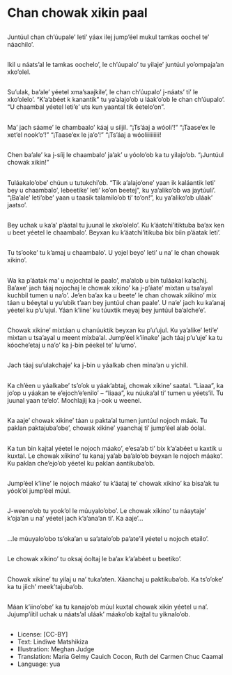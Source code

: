 # Chan chowak xikin paal

##
Juntúul chan ch’úupale’ leti’ yáax ilej jump’éel mukul tamkas oochel te’ náachilo’.

##
Ikil u náats’al le tamkas oochelo’, le ch’úupalo’ tu yilaje’ juntúul yo’ompaja’an xko’olel.

##
Su’ulak, ba’ale’ yéetel xma’saajkile’, le chan ch’úupalo’ j-náats’ ti’ le xko’olelo’. “K’a’abéet k kanantik” tu ya’alajo’ob u láak’o’ob le chan ch’úupalo’. “U chaambal yéetel leti’e’ uts kun yaantal tik éetelo’on”.

##
Ma’ jach sáame’ le chambaalo’ káaj u síijil. “¡Ts’áaj a wóoli’!” “¡Taase’ex le xet’el nook’o’!” “¡Taase’ex le ja’o’!” “¡Ts’áaj a wóoliiiiiiiii!

##
Chen ba’ale’ ka j-síij le chaambalo’ ja’ak’ u yóolo’ob ka tu yilajo’ob. “¡Juntúul chowak xikin!”

##
Tuláakalo’obe’ chúun u tutukchi’ob. “Tik a’alajo’one’ yaan ik kaláantik leti’ bey u chaambalo’, lebeetike’ leti’ ko’on beetej”, ku ya’aliko’ob wa jaytúuli’. “¡Ba’ale’ leti’obe’ yaan u taasik talamilo’ob ti’ to’on!”, ku ya’aliko’ob uláak’ jaatso’.

##
Bey uchak u ka’a’ p’áatal tu juunal le xko’olelo’. Ku k’áatchi’itiktuba ba’ax ken u beet yéetel le chaambalo’. Beyxan ku k’áatchi’itikuba bix bíin p’áatak leti’.

##
Tu ts’ooke’ tu k’amaj u chaambalo’. U yojel beyo’ leti’ u na’ le chan chowak xikino’.

##
Wa ka p’áatak ma’ u nojochtal le paalo’, ma’alob u bin tuláakal ka’achij. Ba’axe’ jach táaj nojochaj le chowak xikino’ ka j-p’áate’ mixtan u tsa’ayal kuchbil tumen u na’o’. Je’en ba’ax ka u beete’ le chan chowak xíikino’ mix táan u béeytal u yu’ubik t’aan bey juntúul chan paale’. U na’e’ jach ku ka’anaj yéetel ku p’u’ujul. Yáan k’iine’ ku túuxtik meyaj bey juntúul ba’alche’e’.

##
Chowak xikine’ mixtáan u chanúuktik beyxan ku p’u’ujul. Ku ya’alike’ leti’e’ mixtan u tsa’ayal u meent mixba’al. Jump’éel k’iinake’ jach táaj p’u’uje’ ka tu kóoche’etaj u na’o’ ka j-bin péekel te’ lu’umo’.

##
Jach táaj su’ulakchaje’ ka j-bin u yáalkab chen mina’an u yichil.

##
Ka ch’éen u yáalkabe’ ts’o’ok u yáak’abtaj, chowak xikine’ saatal. “Liaaa”, ka jo’op u yáakan te e’ejoch’e’enilo’ – “Iiaaa”, ku núuka’al ti’ tumen u yéets’il. Tu juunal yaan te’elo’. Mochlajij ka j-ook u weenel.

##
Ka aaje’ chowak xikine’ táan u pakta’al tumen juntúul nojoch máak. Tu paklan paktajuba’obe’, chowak xikine’ yaanchaj ti’ jump’éel alab óolal.

##
Ka tun bin kajtal yéetel le nojoch máako’, e’esa’ab ti’ bix k’a’abéet u kaxtik u kuxtal. Le chowak xíikino’ tu kanaj ya’ab ba’alo’ob beyxan le nojoch máako’. Ku paklan che’ejo’ob yéetel ku paklan áantikuba’ob.

##
Jump’éel k’iine’ le nojoch máako’ tu k’áataj te’ chowak xikino’ ka bisa’ak tu yóok’ol jump’éel múul.

##
J-weeno’ob tu yook’ol le múuyalo’obo’. Le chowak xikino’ tu náaytaje’ k’oja’an u na’ yéetel jach k’a’ana’an ti’. Ka aaje’...

##
...le múuyalo’obo ts’oka’an u sa’atalo’ob pa’ate’il yéetel u nojoch etailo’.

##
Le chowak xikino’ tu oksaj óoltaj le ba’ax k’a’abéet u beetiko’.

##
Chowak xikine’ tu yilaj u na’ tuka’aten. Xáanchaj u paktikuba’ob. Ka ts’o’oke’ ka tu jíich’ meek’tajuba’ob.

##
Máan k’iino’obe’ ka tu kanajo’ob múul kuxtal chowak xikin yéetel u na’. Jujump’íitil uchak u náats’al uláak’ máako’ob kajtal tu yiknalo’ob.

##
* License: [CC-BY]
* Text: Lindiwe Matshikiza
* Illustration: Meghan Judge
* Translation: Maria Gelmy Cauich Cocon, Ruth del Carmen Chuc Caamal
* Language: yua
